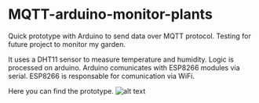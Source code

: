 # MQTT-arduino-monitor-plants
 Quick prototype with Arduino to send data over MQTT protocol. Testing for future project to monitor my garden.
 
It uses a DHT11 sensor to measure temperature and humidity. Logic is processed on arduino. Arduino comunicates with ESP8266 modules via serial. ESP8266 is responsable for comunication via WiFi.

 
 Here you can find the prototype.
 ![alt text](https://i.ibb.co/thpWbLK/IMG-0200.jpg "Circuit")
